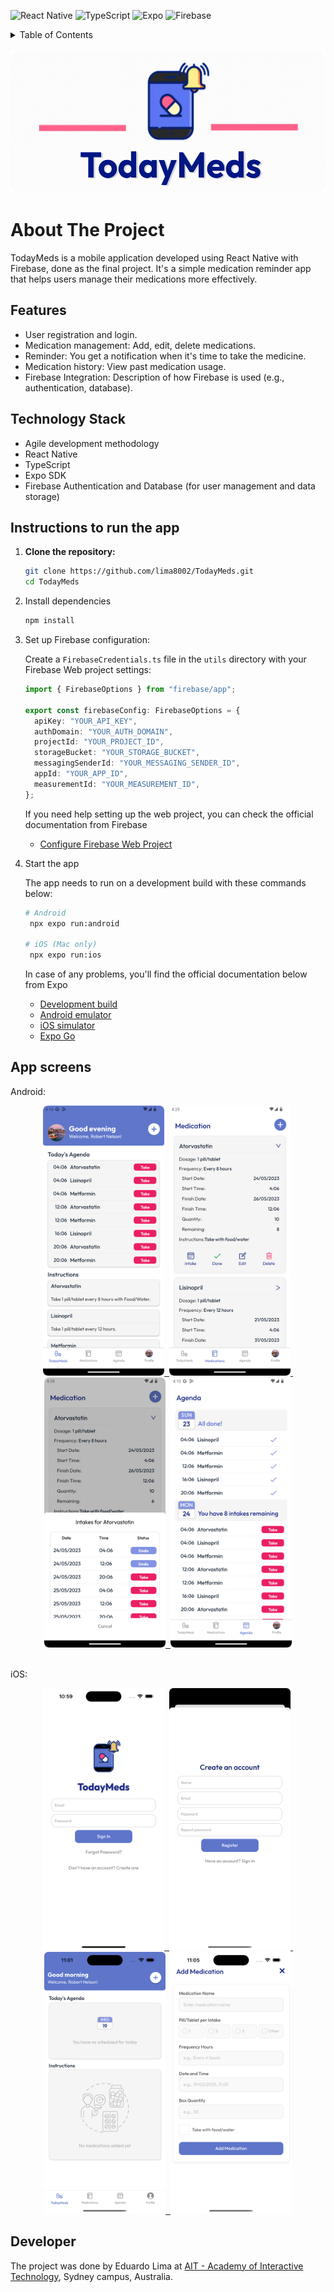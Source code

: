 <!-- BUILT WITH -->

![React Native](https://img.shields.io/badge/React%20Native-20232A?style=for-the-badge&logo=react&logoColor=61DAFB)
![TypeScript](https://img.shields.io/badge/TypeScript-007ACC?style=for-the-badge&logo=typescript&logoColor=white)
![Expo](https://img.shields.io/badge/Expo-1B1F23?style=for-the-badge&logo=expo&logoColor=white)
![Firebase](https://img.shields.io/badge/Firebase-FFCA28?style=for-the-badge&logo=firebase&logoColor=white)

<!-- TABLE OF CONTENTS -->
<details>
  <summary>Table of Contents</summary>
  <ol>
    <li><a href="#about-the-project">About The Project</a></li>
    <li><a href="#features">Features</a></li>
    <li><a href="#technology-stack">Technology Stack</a></li>
    <li><a href="#instructions-to-run-the-app">Instructions to run the app</a></li>
    <li><a href="#app-screens">App screens</a></li>
    <li><a href="#developer">Developer</a></li>
  </ol>
</details>

<!-- PROJECT LOGO -->
<br />
<div align="center" >
   <a href="#todaymeds">
       <img src="assets/images/main-logo.png" alt="Logo" width="529" height="228">
   </a>
</div>

# About The Project

TodayMeds is a mobile application developed using React Native with Firebase, done as the final project. It's a simple medication reminder app that helps users manage their medications more effectively.

## Features

- User registration and login.
- Medication management: Add, edit, delete medications.
- Reminder: You get a notification when it's time to take the medicine.
- Medication history: View past medication usage.
- Firebase Integration: Description of how Firebase is used (e.g., authentication, database).

## Technology Stack

- Agile development methodology
- React Native
- TypeScript
- Expo SDK
- Firebase Authentication and Database (for user management and data storage)

## Instructions to run the app

1. **Clone the repository:**

   ```bash
   git clone https://github.com/lima8002/TodayMeds.git
   cd TodayMeds
   ```

2. Install dependencies

   ```bash
   npm install
   ```

3. Set up Firebase configuration:

   Create a `FirebaseCredentials.ts` file in the `utils` directory with your Firebase Web project settings:

   ```typescript
   import { FirebaseOptions } from "firebase/app";

   export const firebaseConfig: FirebaseOptions = {
     apiKey: "YOUR_API_KEY",
     authDomain: "YOUR_AUTH_DOMAIN",
     projectId: "YOUR_PROJECT_ID",
     storageBucket: "YOUR_STORAGE_BUCKET",
     messagingSenderId: "YOUR_MESSAGING_SENDER_ID",
     appId: "YOUR_APP_ID",
     measurementId: "YOUR_MEASUREMENT_ID",
   };
   ```

   If you need help setting up the web project, you can check the official documentation from Firebase

   - [Configure Firebase Web Project](https://firebase.google.com/docs/web/setup)

4. Start the app

   The app needs to run on a development build with these commands below:

   ```bash
   # Android
    npx expo run:android

   # iOS (Mac only)
    npx expo run:ios
   ```

   In case of any problems, you'll find the official documentation below from Expo

   - [Development build](https://docs.expo.dev/develop/development-builds/introduction/)
   - [Android emulator](https://docs.expo.dev/workflow/android-studio-emulator/)
   - [iOS simulator](https://docs.expo.dev/workflow/ios-simulator/)
   - [Expo Go](https://expo.dev/go)

## App screens

Android:

<div align="center"  >
   <a href="#todaymeds">
     <img src="assets/images/ssa1.png" alt="Logo" width="194" height="432" />&nbsp;
     <img src="assets/images/ssa2.png" alt="Logo" width="194" height="432" />&nbsp;
     <img src="assets/images/ssa3.png" alt="Logo" width="194" height="432" />&nbsp;
     <img src="assets/images/ssa4.png" alt="Logo" width="194" height="432" />
   </a>
</div>
<br/>

<p align="center">

</p>

iOS:

<div align="center" >
   <a href="#todaymeds">
     <img src="assets/images/ssi1.png" alt="Logo" width="194" height="419" />&nbsp;
     <img src="assets/images/ssi2.png" alt="Logo" width="194" height="419" />&nbsp;
     <img src="assets/images/ssi3.png" alt="Logo" width="194" height="419" />&nbsp;
     <img src="assets/images/ssi4.png" alt="Logo" width="194" height="419" />
   </a>
</div>

## Developer

The project was done by Eduardo Lima at [AIT - Academy of Interactive Technology](https://ait.edu.au/), Sydney campus, Australia.

<br/>

